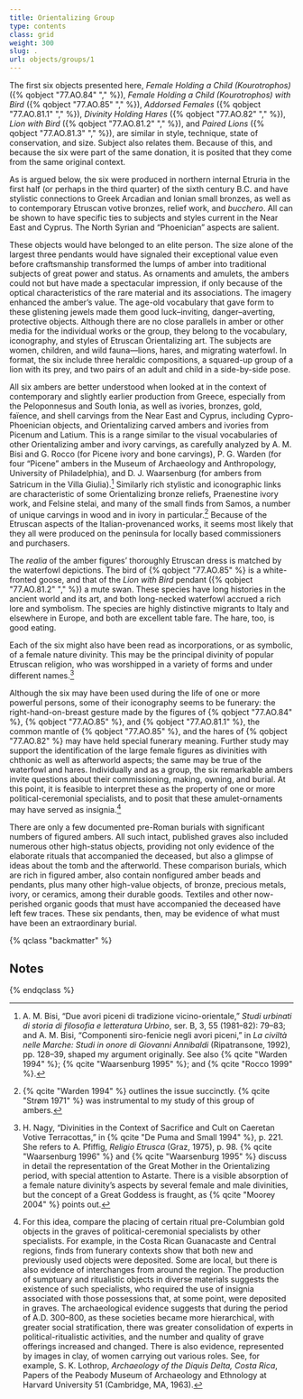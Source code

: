 ```yaml
---
title: Orientalizing Group
type: contents
class: grid
weight: 300
slug: .
url: objects/groups/1
---
```


The first six objects presented here, *Female Holding a Child (Kourotrophos)* ({% qobject "77.AO.84" "," %}), *Female Holding a Child (Kourotrophos) with Bird* ({% qobject "77.AO.85" "," %}), *Addorsed Females* ({% qobject "77.AO.81.1" "," %}), *Divinity Holding Hares* ({% qobject "77.AO.82" "," %}), *Lion with Bird* ({% qobject "77.AO.81.2" "," %}), and *Paired Lions* ({% qobject "77.AO.81.3" "," %}), are similar in style, technique, state of conservation, and size. Subject also relates them. Because of this, and because the six were part of the same donation, it is posited that they come from the same original context.

As is argued below, the six were produced in northern internal Etruria in the first half (or perhaps in the third quarter) of the sixth century B.C. and have stylistic connections to Greek Arcadian and Ionian small bronzes, as well as to contemporary Etruscan votive bronzes, relief work, and *bucchero*. All can be shown to have specific ties to subjects and styles current in the Near East and Cyprus. The North Syrian and “Phoenician” aspects are salient.

These objects would have belonged to an elite person. The size alone of the largest three pendants would have signaled their exceptional value even before craftsmanship transformed the lumps of amber into traditional subjects of great power and status. As ornaments and amulets, the ambers could not but have made a spectacular impression, if only because of the optical characteristics of the rare material and its associations. The imagery enhanced the amber’s value. The age-old vocabulary that gave form to these glistening jewels made them good luck–inviting, danger–averting, protective objects. Although there are no close parallels in amber or other media for the individual works or the group, they belong to the vocabulary, iconography, and styles of Etruscan Orientalizing art. The subjects are women, children, and wild fauna—lions, hares, and migrating waterfowl. In format, the six include three heraldic compositions, a squared-up group of a lion with its prey, and two pairs of an adult and child in a side-by-side pose.

All six ambers are better understood when looked at in the context of contemporary and slightly earlier production from Greece, especially from the Peloponnesus and South Ionia, as well as ivories, bronzes, gold, faïence, and shell carvings from the Near East and Cyprus, including Cypro-Phoenician objects, and Orientalizing carved ambers and ivories from Picenum and Latium. This is a range similar to the visual vocabularies of other Orientalizing amber and ivory carvings, as carefully analyzed by A. M. Bisi and G. Rocco (for Picene ivory and bone carvings), P. G. Warden (for four “Picene” ambers in the Museum of Archaeology and Anthropology, University of Philadelphia), and D. J. Waarsenburg (for ambers from Satricum in the Villa Giulia).[^1] Similarly rich stylistic and iconographic links are characteristic of some Orientalizing bronze reliefs, Praenestine ivory work, and Felsine stelai, and many of the small finds from Samos, a number of unique carvings in wood and in ivory in particular.[^2] Because of the Etruscan aspects of the Italian-provenanced works, it seems most likely that they all were produced on the peninsula for locally based commissioners and purchasers.

The *realia* of the amber figures’ thoroughly Etruscan dress is matched by the waterfowl depictions. The bird of {% qobject "77.AO.85" %} is a white-fronted goose, and that of the *Lion with Bird* pendant ({% qobject "77.AO.81.2" "," %}) a mute swan. These species have long histories in the ancient world and its art, and both long-necked waterfowl accrued a rich lore and symbolism. The species are highly distinctive migrants to Italy and elsewhere in Europe, and both are excellent table fare. The hare, too, is good eating.

Each of the six might also have been read as incorporations, or as symbolic, of a female nature divinity. This may be the principal divinity of popular Etruscan religion, who was worshipped in a variety of forms and under different names.[^3]

Although the six may have been used during the life of one or more powerful persons, some of their iconography seems to be funerary: the right-hand-on-breast gesture made by the figures of {% qobject "77.AO.84" %}, {% qobject "77.AO.85" %}, and {% qobject "77.AO.81.1" %}, the common mantle of {% qobject "77.AO.85" %}, and the hares of {% qobject "77.AO.82" %} may have held special funerary meaning. Further study may support the identification of the large female figures as divinities with chthonic as well as afterworld aspects; the same may be true of the waterfowl and hares. Individually and as a group, the six remarkable ambers invite questions about their commissioning, making, owning, and burial. At this point, it is feasible to interpret these as the property of one or more political-ceremonial specialists, and to posit that these amulet-ornaments may have served as insignia.[^4]

There are only a few documented pre-Roman burials with significant numbers of figured ambers. All such intact, published graves also included numerous other high-status objects, providing not only evidence of the elaborate rituals that accompanied the deceased, but also a glimpse of ideas about the tomb and the afterworld. These comparison burials, which are rich in figured amber, also contain nonfigured amber beads and pendants, plus many other high-value objects, of bronze, precious metals, ivory, or ceramics, among their durable goods. Textiles and other now-perished organic goods that must have accompanied the deceased have left few traces. These six pendants, then, may be evidence of what must have been an extraordinary burial.

{% qclass "backmatter" %}
## Notes
{% endqclass %}

[^1]: A. M. Bisi, “Due avori piceni di tradizione vicino-orientale,” *Studi urbinati di storia di filosofia e letteratura Urbino*, ser. B, 3, 55 (1981–82): 79–83; and A. M. Bisi, “Componenti siro-fenicie negli avori piceni,” in *La civiltà nelle Marche: Studi in onore di Giovanni Annibaldi* (Ripatransone, 1992), pp. 128–39, shaped my argument originally. See also {% qcite "Warden 1994" %}; {% qcite "Waarsenburg 1995" %}; and {% qcite "Rocco 1999" %}.

[^2]: {% qcite "Warden 1994" %} outlines the issue succinctly. {% qcite "Strøm 1971" %} was instrumental to my study of this group of ambers.

[^3]: H. Nagy, “Divinities in the Context of Sacrifice and Cult on Caeretan Votive Terracottas,” in {% qcite "De Puma and Small 1994" %}, p. 221. She refers to A. Pfiffig, *Religio Etrusca* (Graz, 1975), p. 98. {% qcite "Waarsenburg 1996" %} and {% qcite "Waarsenburg 1995" %} discuss in detail the representation of the Great Mother in the Orientalizing period, with special attention to Astarte. There is a visible absorption of a female nature divinity’s aspects by several female and male divinities, but the concept of a Great Goddess is fraught, as {% qcite "Moorey 2004" %} points out.

[^4]: For this idea, compare the placing of certain ritual pre-Columbian gold objects in the graves of political-ceremonial specialists by other specialists. For example, in the Costa Rican Guanacaste and Central regions, finds from funerary contexts show that both new and previously used objects were deposited. Some are local, but there is also evidence of interchanges from around the region. The production of sumptuary and ritualistic objects in diverse materials suggests the existence of such specialists, who required the use of insignia associated with those possessions that, at some point, were deposited in graves. The archaeological evidence suggests that during the period of A.D. 300–800, as these societies became more hierarchical, with greater social stratification, there was greater consolidation of experts in political-ritualistic activities, and the number and quality of grave offerings increased and changed. There is also evidence, represented by images in clay, of women carrying out various roles. See, for example, S. K. Lothrop, *Archaeology of the Diquis Delta, Costa Rica*, Papers of the Peabody Museum of Archaeology and Ethnology at Harvard University 51 (Cambridge, MA, 1963).

